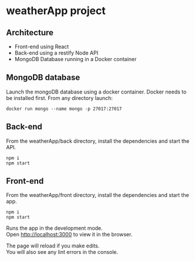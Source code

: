 # weatherApp project

## Architecture

- Front-end using React
- Back-end using a restify Node API
- MongoDB Database running in a Docker container

## MongoDB database

Launch the mongoDB database using a docker container.
Docker needs to be installed first. From any directory launch:

    docker run mongo --name mongo -p 27017:27017

## Back-end

From the weatherApp/back directory, install the dependencies and start the API.

    npm i
    npm start

## Front-end

From the weatherApp/front directory, install the dependencies and start the app.

    npm i
    npm start

Runs the app in the development mode.<br>
Open [http://localhost:3000](http://localhost:3000) to view it in the browser.

The page will reload if you make edits.<br>
You will also see any lint errors in the console.
